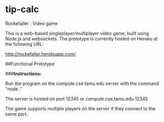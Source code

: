 # tip-calc
Rockefaller : Video game

This is a web-based singleplayer/multiplayer video game, built using Node.js and websockets.  The prototype is currently hosted on Heroku at the following URL:

http://rockefaller.herokuapp.com/



##Functional Prototype

###**Instructions:**

Run the program on the compute.cse.tamu.edu server with the command "node ."

The server is hosted on port 12345 or compute.cse.tamu.edu:12345

The game supports multiple players on the server if they connect to the same port.
